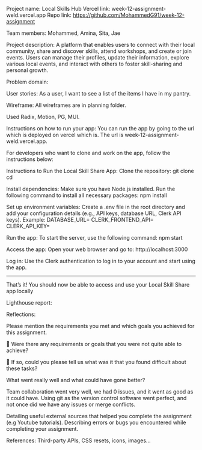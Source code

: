 Project name: Local Skills Hub
Vercel link: week-12-assignment-weld.vercel.app
Repo link: https://github.com/MohammedG91/week-12-assignment

Team members: Mohammed, Amina, Sita, Jae

Project description: A platform that enables users to connect with their local community, share and discover skills, attend workshops, and create or join events. Users can manage their profiles, update their information, explore various local events, and interact with others to foster skill-sharing and personal growth.

Problem domain:

User stories:
As a user, I want to see a list of the items I have in my pantry.

Wireframe: All wireframes are in planning folder.

Used Radix, Motion, PG, MUI.

Instructions on how to run your app: You can run the app by going to the url which is deployed on vercel which is. The url is week-12-assignment-weld.vercel.app.

For developers who want to clone and work on the app, follow the instructions below:

Instructions to Run the Local Skill Share App:
Clone the repository:
git clone <repository-url>
cd <project-directory>

Install dependencies:
Make sure you have Node.js installed. Run the following command to install all necessary packages:
npm install

Set up environment variables:
Create a .env file in the root directory and add your configuration details (e.g., API keys, database URL, Clerk API keys). Example:
DATABASE_URL=<your-database-url>
CLERK_FRONTEND_API=<your-clerk-frontend-api>
CLERK_API_KEY=<your-clerk-api-key>

Run the app:
To start the server, use the following command:
npm start

Access the app:
Open your web browser and go to:
http://localhost:3000

Log in:
Use the Clerk authentication to log in to your account and start using the app.

---

That’s it! You should now be able to access and use your Local Skill Share app locally

Lighthouse report:

Reflections:

Please mention the requirements you met and which goals you achieved for this assignment.

🎯 Were there any requirements or goals that you were not quite able to achieve?

🎯 If so, could you please tell us what was it that you found difficult about these tasks?

What went really well and what could have gone better?

Team collaboration went very well, we had 0 issues, and it went as good as it could have. Using git as the version control software went perfect, and not once did we have any issues or merge conflicts.

Detailing useful external sources that helped you complete the assignment (e.g Youtube tutorials).
Describing errors or bugs you encountered while completing your assignment.

References:
Third-party APIs, CSS resets, icons, images...
